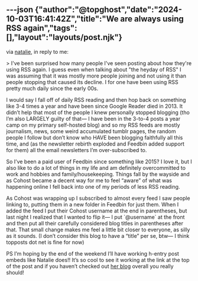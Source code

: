 ---json
{"author":"@topghost","date":"2024-10-03T16:41:42Z","title":"We are always using RSS again","tags":[],"layout":"layouts/post.njk"}
---
via [natalie](https://nex-3.com/blog/ive-been-surprised-how/), in reply to me:

&#x3E; I&#x27;ve been surprised how many people I&#x27;ve seen posting about how they&#x27;re using RSS again. I guess even when talking about &#x22;the heyday of RSS&#x22; I was assuming that it was mostly more people joining and not using it than people stopping that caused its decline. I for one have been using RSS pretty much daily since the early 00s.

I would say I fall off of daily RSS reading and then hop back on something like 3-4 times a year and have been since Google Reader died in 2013. It didn&#x2019;t help that most of the people I knew personally stopped blogging (tho I&#x2019;m also LARGELY guilty of that&#x2014; I have been in the 3-to-4 posts a year camp on my primary self-hosted blog) and so my RSS feeds are mostly journalism, news, some weird accumulated tumblr pages, the random people I follow but don&#x2019;t know who HAVE been blogging faithfully all this time, and (as the newsletter rebirth exploded and Feedbin added support for them) all the email newsletters I&#x2019;m over-subscribed to. 

So I&#x2019;ve been a paid user of Feedbin since something like 2015? I love it, but I also like to do a lot of things in my life and am definitely overcommitted to work and hobbies and family/housekeeping. Things fall by the wayside and as Cohost became a decent way for me to feel &#x201C;aware&#x201D; of what was happening online I fell back into one of my periods of less RSS reading.

As Cohost was wrapping up I subscribed to almost every feed I saw people linking to, putting them in a new folder in Feedbin for just them. When I added the feed I put their Cohost username at the end in parentheses, but last night I realized that I wanted to flip it&#x2014; I put &#x60;@username&#x60; at the front and then put all their carefully considered blog titles in parentheses after that. That small change makes me feel a little bit closer to everyone, as silly as it sounds. (I don&#x2019;t consider this blog to have a &#x201C;title&#x201D; per se, btw&#x2014; I think topposts dot net is fine for now) 

PS I&#x2019;m hoping by the end of the weekend I&#x2019;ll have working h-entry post embeds like Natalie does!! It&#x2019;s so cool to see it working at the link at the top of the post and if you haven&#x2019;t checked out [her blog](https://nex-3.com/) overall you really should!
